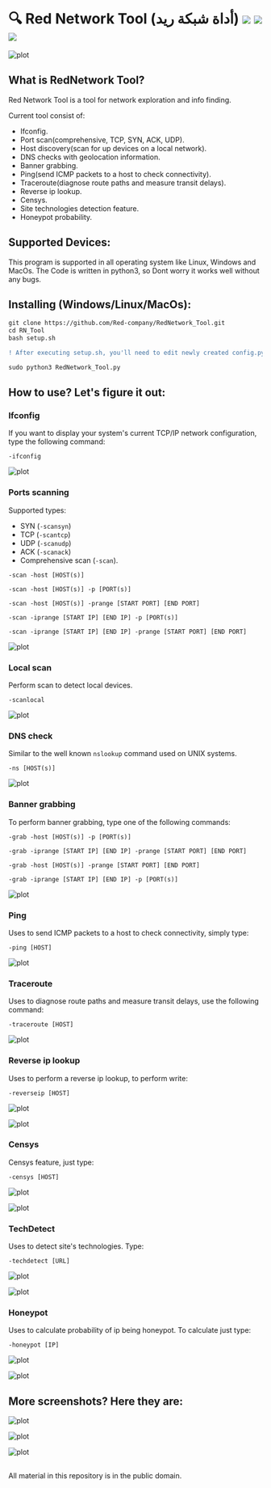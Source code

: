 # 🔍 Red Network Tool (أداة شبكة ريد) ![](https://img.shields.io/apm/l/vim-mode) ![](https://img.shields.io/github/last-commit/Red-company/RedNetwork_Tool) ![](https://img.shields.io/github/stars/Red-company/RedNetwork_Tool?style=social)
![plot](./Screenshots/RNT_main.png)

## What is RedNetwork Tool?
Red Network Tool is a tool for network exploration and info finding.

Current tool consist of:
- Ifconfig.
- Port scan(comprehensive, TCP, SYN, ACK, UDP).
- Host discovery(scan for up devices on a local network).
- DNS checks with geolocation information.
- Banner grabbing.
- Ping(send ICMP packets to a host to check connectivity).
- Traceroute(diagnose route paths and measure transit delays).
- Reverse ip lookup.
- Censys.
- Site technologies detection feature.
- Honeypot probability.

## Supported Devices:
 This program is supported in all operating system like Linux, Windows and MacOs. The Code is written in python3, so Dont worry it works well without any bugs.
 
## Installing (Windows/Linux/MacOs):
```diff
git clone https://github.com/Red-company/RedNetwork_Tool.git
cd RN_Tool
bash setup.sh

! After executing setup.sh, you'll need to edit newly created config.py

sudo python3 RedNetwork_Tool.py
```

## How to use? Let's figure it out:

### Ifconfig
If you want to display your system's current TCP/IP network configuration, type the following command:

`-ifconfig`

![plot](./Screenshots/RNT_ifconfig.png)

### Ports scanning
Supported types:
- SYN (`-scansyn`)
- TCP (`-scantcp`) 
- UDP (`-scanudp`)
- ACK (`-scanack`)
- Comprehensive scan (`-scan`).

`-scan -host [HOST(s)]`

`-scan -host [HOST(s)] -p [PORT(s)]`

`-scan -host [HOST(s)] -prange [START PORT] [END PORT]`

`-scan -iprange [START IP] [END IP] -p [PORT(s)]`

`-scan -iprange [START IP] [END IP] -prange [START PORT] [END PORT]`

![plot](./Screenshots/RNT_scan.png)

### Local scan
Perform scan to detect local devices.

`-scanlocal`

![plot](./Screenshots/RNT_scanlocal.png)

### DNS check
Similar to the well known `nslookup` command used on UNIX systems.

`-ns [HOST(s)]`

![plot](./Screenshots/RNT_ns.png)

### Banner grabbing
To perform banner grabbing, type one of the following commands:

`-grab -host [HOST(s)] -p [PORT(s)]`

`-grab -iprange [START IP] [END IP] -prange [START PORT] [END PORT]`

`-grab -host [HOST(s)] -prange [START PORT] [END PORT]`

`-grab -iprange [START IP] [END IP] -p [PORT(s)]`

![plot](./Screenshots/RNT_grab.png)

### Ping
Uses to send ICMP packets to a host to check connectivity, simply type:

`-ping [HOST]`

![plot](./Screenshots/RNT_ping.png)

### Traceroute
Uses to diagnose route paths and measure transit delays, use the following command:

`-traceroute [HOST]`

![plot](./Screenshots/RNT_traceroute.png)

### Reverse ip lookup
Uses to perform a reverse ip lookup, to perform write:

`-reverseip [HOST]`

![plot](./Screenshots/RNT_reverseiplookup_1.png)

![plot](./Screenshots/RNT_reverseiplookup_2.png)

### Censys
Censys feature, just type:

`-censys [HOST]`

![plot](./Screenshots/RNT_censys_1.png)

![plot](./Screenshots/RNT_censys_2.png)

### TechDetect
Uses to detect site's technologies. Type:

`-techdetect [URL]`

![plot](./Screenshots/RNT_techdetect_1.png)

![plot](./Screenshots/RNT_techdetect_2.png)

### Honeypot
Uses to calculate probability of ip being honeypot. To calculate just type:

`-honeypot [IP]`

![plot](./Screenshots/RNT_honeypot_1.png)

![plot](./Screenshots/RNT_honeypot_2.png)

## More screenshots? Here they are:

![plot](./Screenshots/RNT_about.png)

![plot](./Screenshots/RNT_setup.png)

![plot](./Screenshots/RNT_help.png)

##
All material in this repository is in the public domain.
